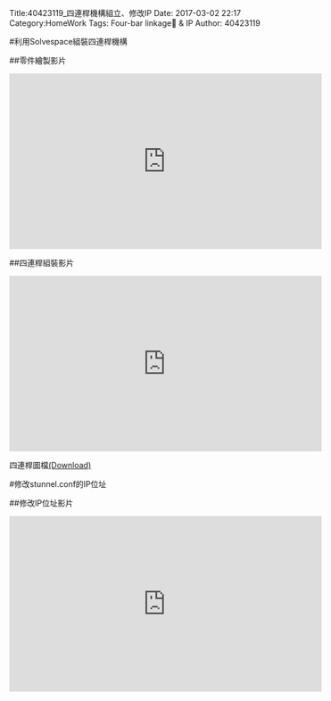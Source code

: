 Title:40423119_四連桿機構組立、修改IP
Date: 2017-03-02 22:17
Category:HomeWork
Tags: Four-bar linkage & IP
Author: 40423119

<!-- PELICAN_END_SUMMARY -->

#利用Solvespace組裝四連桿機構

##零件繪製影片

<iframe width="560" height="315" src="https://www.youtube.com/embed/gAwOJAX0GHk" frameborder="0" allowfullscreen></iframe>

##四連桿組裝影片

<iframe width="560" height="315" src="https://www.youtube.com/embed/hifjpdG2q1o" frameborder="0" allowfullscreen></iframe>

四連桿圖檔<a href="./../data/w2/fourbar">(Download)</a>

#修改stunnel.conf的IP位址

##修改IP位址影片

<iframe width="560" height="315" src="https://www.youtube.com/embed/UTBQGDmAGs8" frameborder="0" allowfullscreen></iframe>

